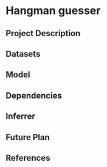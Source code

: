 # Hangman guesser

## Project Description

## Datasets

## Model

## Dependencies

## Inferrer

## Future Plan

## References
